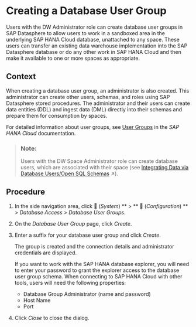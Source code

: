 <!-- loio1097a470be40432e89f91288bdc14378 -->

<link rel="stylesheet" type="text/css" href="../css/sap-icons.css"/>

# Creating a Database User Group

Users with the DW Administrator role can create database user groups in SAP Datasphere to allow users to work in a sandboxed area in the underlying SAP HANA Cloud database, unattached to any space. These users can transfer an existing data warehouse implementation into the SAP Datasphere database or do any other work in SAP HANA Cloud and then make it available to one or more spaces as appropriate.



## Context

When creating a database user group, an administrator is also created. This administrator can create other users, schemas, and roles using SAP Datasphere stored procedures. The administrator and their users can create data entities \(DDL\) and ingest data \(DML\) directly into their schemas and prepare them for consumption by spaces.

For detailed information about user groups, see [User Groups](https://help.sap.com/docs/hana-cloud/sap-hana-cloud-database-administration-with-sap-hana-cockpit/user-groups) in the *SAP HANA Cloud* documentation.

> ### Note:  
> Users with the DW Space Administrator role can create database users, which are associated with their space \(see [Integrating Data via Database Users/Open SQL Schemas](https://help.sap.com/viewer/9f36ca35bc6145e4acdef6b4d852d560/DEV_CURRENT/en-US/3de55a78a4614deda589633baea28645.html "Create a database user in your space to read and write directly to the SAP HANA Cloud database on which SAP Datasphere runs. Each database user has an Open SQL schema, which is attached to a space schema and provides a secure method for exchanging data with the space.") :arrow_upper_right:\).



<a name="loio1097a470be40432e89f91288bdc14378__steps_azw_fmb_rwb"/>

## Procedure

1.  In the side navigation area, click <span class="FPA-icons-V3"></span> \(*System*\) ** \> ** :wrench: \(*Configuration*\) ** \> *Database Access* \> *Database User Groups*.

2.  On the *Database User Group* page, click *Create*.

3.  Enter a suffix for your database user group and click *Create*.

    The group is created and the connection details and administrator credentials are displayed.

    If you want to work with the SAP HANA database explorer, you will need to enter your password to grant the explorer access to the database user group schema. When connecting to SAP HANA Cloud with other tools, users will need the following properties:

    -   Database Group Administrator \(name and password\)
    -   Host Name
    -   Port

4.  Click *Close* to close the dialog.


